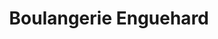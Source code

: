 ---
title: "Boulangerie Enguehard"
url: /blainville-sur-orne/boulangerie-enguehard/
shop: boulangerie
---